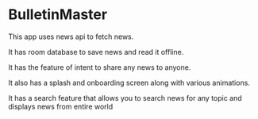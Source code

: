 # BulletinMaster

This app uses news api to fetch news. 

It has room database to save news and read it offline. 

It has the feature of intent to share any news to anyone.

It also has a splash and onboarding screen along with various animations.

It has a search feature that allows you to search news for any topic and displays news from entire world
